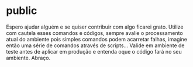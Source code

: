 # public
Espero ajudar alguém e se quiser contribuir com algo ficarei grato.
Utilize com cautela esses comandos e códigos, sempre avalie o processamento atual do ambiente pois simples comandos podem acarretar falhas, imagine então uma série de comandos através de scripts...
Valide em ambiente de teste antes de aplicar em produção e entenda oque o código fará no seu ambiente.
Abraço.
